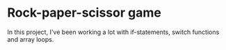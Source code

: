 # Rock-paper-scissor game

In this project, I've been working a lot with if-statements, switch functions and array loops.